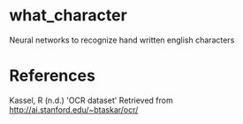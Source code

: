 # what_character
Neural networks to recognize hand written english characters

# References
Kassel, R (n.d.) 'OCR dataset' Retrieved from http://ai.stanford.edu/~btaskar/ocr/
